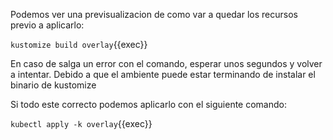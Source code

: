 Podemos ver una previsualizacion de como var a quedar los recursos previo a aplicarlo:

`kustomize build overlay`{{exec}}

En caso de salga un error con el comando, esperar unos segundos y volver a intentar. Debido a que el ambiente puede estar terminando de instalar el binario de kustomize

Si todo este correcto podemos aplicarlo con el siguiente comando:


`kubectl apply -k overlay`{{exec}}